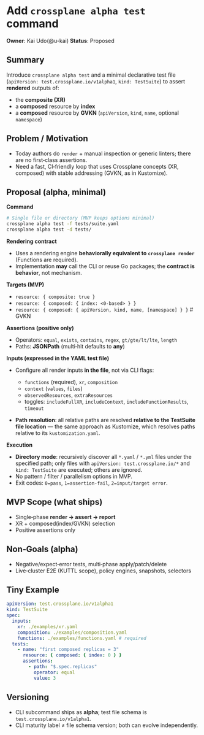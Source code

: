 # Add `crossplane alpha test` command

**Owner**: Kai Udo(@u-kai)
**Status**: Proposed

## Summary

Introduce `crossplane alpha test` and a minimal declarative test file (`apiVersion: test.crossplane.io/v1alpha1`, `kind: TestSuite`) to assert **rendered** outputs of:

- the **composite (XR)**
- a **composed** resource by **index**
- a **composed** resource by **GVKN** (`apiVersion`, `kind`, `name`, optional `namespace`)

## Problem / Motivation

- Today authors do `render` + manual inspection or generic linters; there are no first‑class assertions.
- Need a fast, CI‑friendly loop that uses Crossplane concepts (XR, composed) with stable addressing (GVKN, as in Kustomize).

## Proposal (alpha, minimal)

**Command**

```bash
# Single file or directory (MVP keeps options minimal)
crossplane alpha test -f tests/suite.yaml
crossplane alpha test -d tests/
```

**Rendering contract**

- Uses a rendering engine **behaviorally equivalent to `crossplane render`** (Functions are required).
- Implementation **may** call the CLI or reuse Go packages; the **contract is behavior**, not mechanism.

**Targets (MVP)**

- `resource: { composite: true }`
- `resource: { composed: { index: <0-based> } }`
- `resource: { composed: { apiVersion, kind, name, [namespace] } }` # GVKN

**Assertions (positive only)**

- Operators: `equal`, `exists`, `contains`, `regex`, `gt/gte/lt/lte`, `length`
- Paths: **JSONPath** (multi‑hit defaults to **any**)

**Inputs (expressed in the YAML test file)**

- Configure all render inputs **in the file**, not via CLI flags:
  - `functions` (required), `xr`, `composition`
  - `context` (`values`, `files`)
  - `observedResources`, `extraResources`
  - toggles: `includeFullXR`, `includeContext`, `includeFunctionResults`, `timeout`

- **Path resolution**: all relative paths are resolved **relative to the TestSuite file location** — the same approach as Kustomize, which resolves paths relative to its `kustomization.yaml`.

**Execution**

- **Directory mode**: recursively discover all `*.yaml` / `*.yml` files under the specified path; only files with `apiVersion: test.crossplane.io/*` and `kind: TestSuite` are executed; others are ignored.
- No pattern / filter / parallelism options in MVP.
- Exit codes: `0=pass`, `1=assertion-fail`, `2=input/target error`.

## MVP Scope (what ships)

- Single‑phase **render → assert → report**
- XR + composed(index/GVKN) selection
- Positive assertions only

## Non‑Goals (alpha)

- Negative/expect‑error tests, multi‑phase apply/patch/delete
- Live‑cluster E2E (KUTTL scope), policy engines, snapshots, selectors

## Tiny Example

```yaml
apiVersion: test.crossplane.io/v1alpha1
kind: TestSuite
spec:
  inputs:
    xr: ./examples/xr.yaml
    composition: ./examples/composition.yaml
    functions: ./examples/functions.yaml # required
  tests:
    - name: "first composed replicas = 3"
      resource: { composed: { index: 0 } }
      assertions:
        - path: "$.spec.replicas"
          operator: equal
          value: 3
```

## Versioning

- CLI subcommand ships as **alpha**; test file schema is `test.crossplane.io/v1alpha1`.
- CLI maturity label ≠ file schema version; both can evolve independently.
